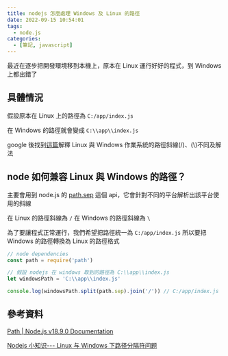 ```yaml
---
title: nodejs 怎麼處理 Windows 及 Linux 的路徑
date: 2022-09-15 10:54:01
tags:
  - node.js
categories:
  - [筆記, javascript]
---
```


最近在逐步把開發環境移到本機上，原本在 Linux 運行好好的程式，到 Windows 上都出錯了

<!-- more -->

## 具體情況

假設原本在 Linux 上的路徑為 `C:/app/index.js`

在 Windows 的路徑就會變成 `C:\\app\\index.js`

google 後找到[這篇](https://zhuanlan.zhihu.com/p/115746564)解釋 Linux 與 Windows 作業系統的路徑斜線(/)、(\\)不同及解法

## node 如何兼容 Linux 與 Windows 的路徑？

主要會用到 node.js 的 [path.sep](https://nodejs.org/api/path.html#pathsep) 這個 api，它會針對不同的平台解析出該平台使用的斜線

在 Linux 的路徑斜線為 `/`
在 Windows 的路徑斜線為 `\`

為了要讓程式正常運行，我們希望把路徑統一為 `C:/app/index.js`
所以要把 Windows 的路徑轉換為 Linux 的路徑格式

```js
// node dependencies
const path = require('path')

// 假設 nodejs 在 windows 取到的路徑為 C:\\app\\index.js
let windowsPath = 'C:\\app\\index.js'

console.log(windowsPath.split(path.sep).join('/')) // C:/app/index.js
```

## 參考資料

[Path | Node.js v18.9.0 Documentation](https://nodejs.org/api/path.html#pathsep)

[Nodejs 小知识--- Linux 与 Windows 下路径分隔符问题](https://zhuanlan.zhihu.com/p/115746564)
